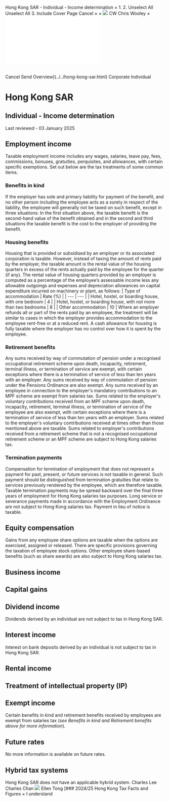 Hong Kong SAR - Individual - Income determination
×
1.
2.
Unselect All
Unselect All
3.
Include Cover Page
Cancel
×
×
![](../../-/media/world-wide-tax-summaries/attachments/global---chris-wooley.ashx%3Frev=ac5e5f3223b34096b1afc2a6009c7320&revision=ac5e5f32-23b3-4096-b1af-c2a6009c7320&hash=859B7ADC84DC2CBEC9760E9E6EE7DE6D0A8BFCDF)
CW
Chris Wooley
×
![](income-determination.html)
######
Cancel
Send
Overview](../../hong-kong-sar.html)
Corporate
Individual
# Hong Kong SAR
## Individual - Income determination
Last reviewed - 03 January 2025
## Employment income
Taxable employment income includes any wages, salaries, leave pay, fees, commissions, bonuses, gratuities, perquisites, and allowances, with certain specific exemptions. Set out below are the tax treatments of some common items.
### Benefits in kind
If the employer has sole and primary liability for payment of the benefit, and no other person including the employee acts as a surety in respect of the liability, the employee will generally not be taxed on such benefit, except in three situations:
In the first situation above, the taxable benefit is the second-hand value of the benefit obtained and in the second and third situations the taxable benefit is the cost to the employer of providing the benefit.
### Housing benefits
Housing that is provided or subsidised by an employer or its associated corporation is taxable. However, instead of taxing the amount of rents paid by the employer, the taxable amount is the rental value of the housing quarters in excess of the rents actually paid by the employee for the quarter (if any). The rental value of housing quarters provided by an employer is computed as a percentage of the employee’s assessable income less any allowable outgoings and expenses and depreciation allowances on capital expenditure incurred on machinery or plant, as follows:
| Type of accommodation | Rate (%) |
| --- | --- |
| Hotel, hostel, or boarding house, with one bedroom | 4 |
| Hotel, hostel, or boarding house, with not more than two bedrooms | 8 |
| Other accommodation | 10 |
Where an employer refunds all or part of the rents paid by an employee, the treatment will be similar to cases in which the employer provides accommodation to the employee rent-free or at a reduced rent.
A cash allowance for housing is fully taxable where the employer has no control over how it is spent by the employee.
### Retirement benefits
Any sums received by way of commutation of pension under a recognised occupational retirement scheme upon death, incapacity, retirement, terminal illness, or termination of service are exempt, with certain exceptions where there is a termination of service of less than ten years with an employer. Any sums received by way of commutation of pension under the Pensions Ordinance are also exempt.
Any sums received by an employee in connection to the employer's mandatory contributions to an MPF scheme are exempt from salaries tax. Sums related to the employer's voluntary contributions received from an MPF scheme upon death, incapacity, retirement, terminal illness, or termination of service of the employee are also exempt, with certain exceptions where there is a termination of service of less than ten years with an employer. Sums related to the employer's voluntary contributions received at times other than those mentioned above are taxable.
Sums related to employer's contributions received from a retirement scheme that is not a recognised occupational retirement scheme or an MPF scheme are subject to Hong Kong salaries tax.
### Termination payments
Compensation for termination of employment that does not represent a payment for past, present, or future services is not taxable in general. Such payment should be distinguished from termination gratuities that relate to services previously rendered by the employee, which are therefore taxable. Taxable termination payments may be spread backward over the final three years of employment for Hong Kong salaries tax purposes.
Long service or severance payments made in accordance with the Employment Ordinance are not subject to Hong Kong salaries tax.
Payment in lieu of notice is taxable.
## Equity compensation
Gains from any employee share options are taxable when the options are exercised, assigned or released. There are specific provisions governing the taxation of employee stock options. Other employee share-based benefits (such as share awards) are also subject to Hong Kong salaries tax.
## Business income
## Capital gains
## Dividend income
Dividends derived by an individual are not subject to tax in Hong Kong SAR.
## Interest income
Interest on bank deposits derived by an individual is not subject to tax in Hong Kong SAR.
## Rental income
## Treatment of intellectual property (IP)
## Exempt income
Certain benefits in kind and retirement benefits received by employees are exempt from salaries tax (*see Benefits in kind and Retirement benefits above for more information*).
## Future rates
No more information is available on future rates.
## Hybrid tax systems
Hong Kong SAR does not have an applicable hybrid system.
Charles Lee
Charles Chan
![](../../-/media/world-wide-tax-summaries/hongkongsarellen-tongellen-tongjpg20240130020708076.ashx%3Frev=6b74fbfb9e554bfcbc4541a52226486a&revision=6b74fbfb-9e55-4bfc-bc45-41a52226486a&hash=497AF92EAC866C6304CE606B064D0180426E8247)
Ellen Tong
[### 2024/25 Hong Kong Tax Facts and Figures
×
I understand